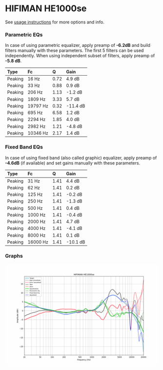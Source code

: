 # HIFIMAN HE1000se
See [usage instructions](https://github.com/jaakkopasanen/AutoEq#usage) for more options and info.

### Parametric EQs
In case of using parametric equalizer, apply preamp of **-6.2dB** and build filters manually
with these parameters. The first 5 filters can be used independently.
When using independent subset of filters, apply preamp of **-5.8 dB**.

| Type    | Fc       |    Q | Gain     |
|:--------|:---------|:-----|:---------|
| Peaking | 16 Hz    | 0.72 | 4.9 dB   |
| Peaking | 33 Hz    | 0.88 | 0.9 dB   |
| Peaking | 206 Hz   | 1.13 | -1.2 dB  |
| Peaking | 1809 Hz  | 3.33 | 5.7 dB   |
| Peaking | 19797 Hz | 0.32 | -11.4 dB |
| Peaking | 695 Hz   | 6.58 | 1.2 dB   |
| Peaking | 2294 Hz  | 1.85 | 4.0 dB   |
| Peaking | 2982 Hz  | 1.21 | -4.8 dB  |
| Peaking | 10346 Hz | 2.17 | 1.4 dB   |

### Fixed Band EQs
In case of using fixed band (also called graphic) equalizer, apply preamp of **-4.6dB**
(if available) and set gains manually with these parameters.

| Type    | Fc       |    Q | Gain     |
|:--------|:---------|:-----|:---------|
| Peaking | 31 Hz    | 1.41 | 4.4 dB   |
| Peaking | 62 Hz    | 1.41 | 0.2 dB   |
| Peaking | 125 Hz   | 1.41 | -0.2 dB  |
| Peaking | 250 Hz   | 1.41 | -1.3 dB  |
| Peaking | 500 Hz   | 1.41 | 0.4 dB   |
| Peaking | 1000 Hz  | 1.41 | -0.4 dB  |
| Peaking | 2000 Hz  | 1.41 | 4.7 dB   |
| Peaking | 4000 Hz  | 1.41 | -4.1 dB  |
| Peaking | 8000 Hz  | 1.41 | 0.1 dB   |
| Peaking | 16000 Hz | 1.41 | -10.1 dB |

### Graphs
![](./HIFIMAN%20HE1000se.png)